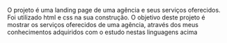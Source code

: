 O projeto é uma landing page de uma agência e seus serviços oferecidos.
Foi utilizado html e css na sua construção.
O objetivo deste projeto é mostrar os serviços oferecidos de uma agência, através dos meus conhecimentos adquiridos com o estudo nestas linguagens acima


